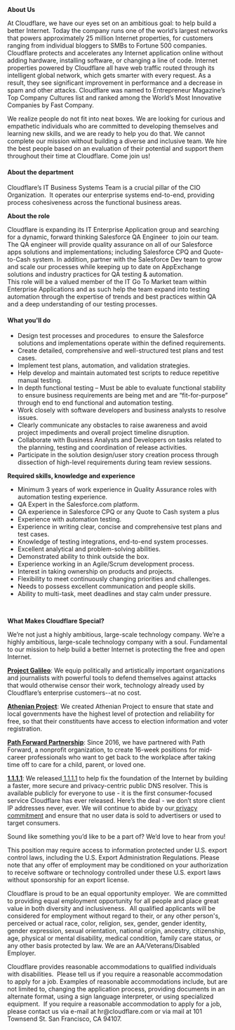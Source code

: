 <div class="content-intro">
	<div><strong>About Us</strong></div>
	<div>
		<p><span style="font-weight: 400;">At Cloudflare, we have our eyes set on an ambitious goal: to help build a better Internet. Today the company runs one of the world’s largest networks that powers approximately 25 million Internet properties, for customers ranging from individual bloggers to SMBs to Fortune 500 companies. Cloudflare protects and accelerates any Internet application online without adding hardware, installing software, or changing a line of code. Internet properties powered by Cloudflare all have web traffic routed through its intelligent global network, which gets smarter with every request. As a result, they see significant improvement in performance and a decrease in spam and other attacks. Cloudflare was named to Entrepreneur Magazine’s Top Company Cultures list and ranked among the World’s Most Innovative Companies by Fast Company.</span><span style="font-weight: 400;">&nbsp;</span></p>
		<p><span style="font-weight: 400;">We realize people do not fit into neat boxes. We are looking for curious and empathetic individuals who are committed to developing themselves and learning new skills, and we are ready to help you do that. We cannot complete our mission without building a diverse and inclusive team. We hire the best people based on an evaluation of their potential and support them throughout their time at Cloudflare. Come join us!&nbsp;</span></p>
	</div>
</div>
<h4><strong>About the department</strong></h4>
<p><span style="font-weight: 400;">Cloudflare’s IT Business Systems Team is a crucial pillar of the CIO Organization.&nbsp; It operates our enterprise systems end-to-end, providing process cohesiveness across the functional business areas.&nbsp;</span></p>
<p><strong>About the role</strong></p>
<p><span style="font-weight: 400;">Cloudflare is expanding its IT Enterprise Application group and searching for a dynamic, forward thinking Salesforce QA Engineer&nbsp; to join our team.&nbsp; The QA engineer will </span><span style="font-weight: 400;">provide quality assurance on all of our Salesforce apps solutions and implementations; </span><span style="font-weight: 400;">including Salesforce CPQ and Quote-to-Cash system.</span><span style="font-weight: 400;"> In addition, partner with the Salesforce Dev team to grow and scale our processes while keeping up to date on AppExchange solutions and industry practices for QA testing &amp; automation. </span><span style="font-weight: 400;"><br></span><span style="font-weight: 400;">This role will be a valued member of the IT Go To Market team within Enterprise Applications and as such help the team expand into testing automation through the expertise of trends and best practices within QA and a deep understanding of our testing processes. </span><span style="font-weight: 400;"><br></span></p>
<h4><strong>What you'll do</strong></h4>
<ul>
	<li style="font-weight: 400;"><span style="font-weight: 400;">Design test processes and procedures&nbsp; to ensure the Salesforce solutions and implementations operate within the defined requirements.</span></li>
	<li style="font-weight: 400;"><span style="font-weight: 400;">Create detailed, comprehensive and well-structured test plans and test cases.</span></li>
	<li style="font-weight: 400;"><span style="font-weight: 400;">Implement test plans, automation, and validation strategies.</span></li>
	<li style="font-weight: 400;"><span style="font-weight: 400;">Help develop and maintain automated test scripts to reduce repetitive manual testing.</span></li>
	<li style="font-weight: 400;"><span style="font-weight: 400;">In depth functional testing – Must be able to evaluate functional stability to ensure business requirements are being met and are “fit-for-purpose” through end to end functional and automation testing.</span></li>
	<li style="font-weight: 400;"><span style="font-weight: 400;">Work closely with software developers and business analysts to resolve issues.</span></li>
	<li style="font-weight: 400;"><span style="font-weight: 400;">Clearly communicate any obstacles to raise awareness and avoid project impediments and overall project timeline disruption.</span></li>
	<li style="font-weight: 400;"><span style="font-weight: 400;">Collaborate with Business Analysts and Developers on tasks related to the planning, testing and coordination of release activities.</span></li>
	<li style="font-weight: 400;"><span style="font-weight: 400;">Participate in the solution design/user story creation process through dissection of high-level requirements during team review sessions.</span></li>
</ul>
<p><strong>Required skills, knowledge and experience</strong></p>
<ul>
	<li style="font-weight: 400;"><span style="font-weight: 400;">Minimum 3 years of work experience in Quality Assurance roles with automation testing experience.</span></li>
	<li style="font-weight: 400;"><span style="font-weight: 400;">QA Expert in the Salesforce.com platform.</span></li>
	<li style="font-weight: 400;"><span style="font-weight: 400;">QA experience in Salesforce CPQ or any Quote to Cash system a plus</span></li>
	<li style="font-weight: 400;"><span style="font-weight: 400;">Experience with automation testing.</span></li>
	<li style="font-weight: 400;"><span style="font-weight: 400;">Experience in writing clear, concise and comprehensive test plans and test cases.</span></li>
	<li style="font-weight: 400;"><span style="font-weight: 400;">Knowledge of testing integrations, end-to-end system processes.</span></li>
	<li style="font-weight: 400;"><span style="font-weight: 400;">Excellent analytical and problem-solving abilities.</span></li>
	<li style="font-weight: 400;"><span style="font-weight: 400;">Demonstrated ability to think outside the box.</span></li>
	<li style="font-weight: 400;"><span style="font-weight: 400;">Experience working in an Agile/Scrum development process.</span></li>
	<li style="font-weight: 400;"><span style="font-weight: 400;">Interest in taking ownership on products and projects.</span></li>
	<li style="font-weight: 400;"><span style="font-weight: 400;">Flexibility to meet continuously changing priorities and challenges.</span></li>
	<li style="font-weight: 400;"><span style="font-weight: 400;">Needs to possess excellent communication and people skills.</span></li>
	<li style="font-weight: 400;"><span style="font-weight: 400;">Ability to multi-task, meet deadlines and stay calm under pressure.</span></li>
</ul>
<p>&nbsp;</p>
<div class="content-conclusion">
	<p><strong>What Makes Cloudflare Special?</strong></p>
	<p><span style="font-weight: 400;">We’re not just a highly ambitious, large-scale technology company. We’re a highly ambitious, large-scale technology company with a soul. Fundamental to our mission to help build a better Internet is protecting the free and open Internet.</span></p>
	<p><a href="https://blog.cloudflare.com/protecting-free-expression-online/"><strong>Project Galileo</strong></a><span style="font-weight: 400;">: We equip politically and artistically important organizations and journalists with powerful tools to defend themselves against attacks that would otherwise censor their work, technology already used by Cloudflare’s enterprise customers--at no cost.</span></p>
	<p><strong><a href="https://www.cloudflare.com/athenian/">Athenian Project</a></strong><span style="font-weight: 400;">: We created Athenian Project to ensure that state and local governments have the highest level of protection and reliability for free, so that their constituents have access to election information and voter registration.</span></p>
	<p><a href="https://blog.cloudflare.com/tag/path-forward/"><strong>Path Forward Partnership</strong></a><span style="font-weight: 400;">: Since 2016, we have partnered with Path Forward, a nonprofit organization, to create 16-week positions for mid-career professionals who want to get back to the workplace after taking time off to care for a child, parent, or loved one.</span></p>
	<p><a href="https://1.1.1.1/"><strong>1.1.1.1</strong></a><span style="font-weight: 400;">: We released</span><a href="https://1.1.1.1/"> <span style="font-weight: 400;">1.1.1.1</span></a><span style="font-weight: 400;"> to help fix the foundation of the Internet by building a faster, more secure and privacy-centric public DNS resolver. This is available publicly for everyone to use - it is the first consumer-focused service Cloudflare has ever released. Here’s the deal - we don’t store client IP addresses never, ever. We will continue to abide by our</span><a href="https://developers.cloudflare.com/1.1.1.1/privacy/public-dns-resolver"> privacy commitment</a><span style="font-weight: 400;"> and ensure that no user data is sold to advertisers or used to target consumers.</span></p>
	<p><span style="font-weight: 400;">Sound like something you’d like to be a part of? We’d love to hear from you!</span></p>
	<p><span style="font-weight: 400;">This position may require access to information protected under U.S. export control laws, including the U.S. Export Administration Regulations. Please note that any offer of employment may be conditioned on your authorization to receive software or technology controlled under these U.S. export laws without sponsorship for an export license.</span></p>
	<p><span style="font-weight: 400;">Cloudflare is proud to be an equal opportunity employer. &nbsp;We are committed to providing equal employment opportunity for all people and place great value in both diversity and inclusiveness. &nbsp;All qualified applicants will be considered for employment without regard to their, or any other person's, perceived or actual</span> <span style="font-weight: 400;">race, color, religion, sex, gender, gender identity, gender expression, sexual orientation, national origin, ancestry, citizenship, age, physical or mental disability, medical condition, family care status, or any other basis protected by law. </span><span style="font-weight: 400;">We are an AA/Veterans/Disabled Employer.</span></p>
	<p><span style="font-weight: 400;">Cloudflare provides reasonable accommodations to qualified individuals with disabilities. &nbsp;Please tell us if you require a reasonable accommodation to apply for a job. Examples of reasonable accommodations include, but are not limited to, changing the application process, providing documents in an alternate format, using a sign language interpreter, or using specialized equipment. &nbsp;If you require a reasonable accommodation to apply for a job, please contact us via e-mail at </span><span style="font-weight: 400;">hr@cloudflare.com</span><span style="font-weight: 400;"> or via mail at 101 Townsend St. San Francisco, CA 94107.</span></p>
</div>